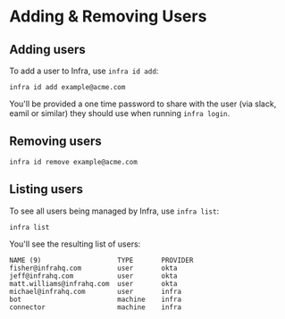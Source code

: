 # Adding & Removing Users

## Adding users

To add a user to Infra, use `infra id add`:

```
infra id add example@acme.com
```

You'll be provided a one time password to share with the user (via slack, eamil or similar) they should use when running `infra login`.

## Removing users

```
infra id remove example@acme.com
```

## Listing users

To see all users being managed by Infra, use `infra list`:

```
infra list
```

You'll see the resulting list of users:

```
NAME (9)                   TYPE       PROVIDER
fisher@infrahq.com         user       okta
jeff@infrahq.com           user       okta
matt.williams@infrahq.com  user       okta
michael@infrahq.com        user       infra
bot                        machine    infra
connector                  machine    infra
```
